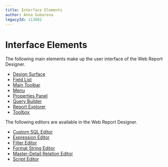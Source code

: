 ```yaml
---
title: Interface Elements
author: Anna Gubareva
legacyId: 113882
---
```

# Interface Elements
The following main elements make up the user interface of the Web Report Designer.
* [Design Surface](interface-elements/design-surface.md)
* [Field List](interface-elements/field-list.md)
* [Main Toolbar](interface-elements/main-toolbar.md)
* [Menu](interface-elements/menu.md)
* [Properties Panel](interface-elements/properties-panel.md)
* [Query Builder](interface-elements/query-builder.md)
* [Report Explorer](interface-elements/report-explorer.md)
* [Toolbox](interface-elements/toolbox.md)

The following editors are available in the Web Report Designer.
* [Custom SQL Editor](interface-elements/custom-sql-editor.md)
* [Expression Editor](interface-elements/expression-editor.md)
* [Filter Editor](interface-elements/filter-editor.md)
* [Format String Editor](interface-elements/format-string-editor.md)
* [Master-Detail Relation Editor](interface-elements/master-detail-relation-editor.md)
* [Script Editor](interface-elements/script-editor.md)